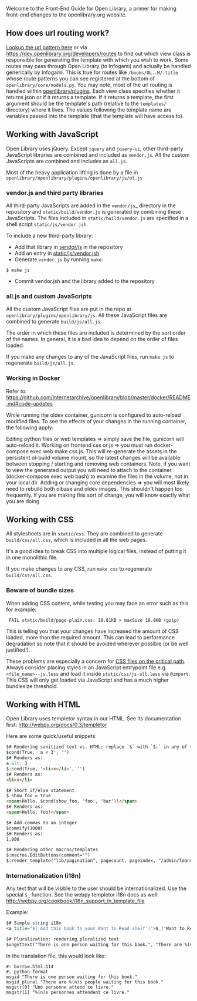 Welcome to the Front-End Guide for Open Library, a primer for making front-end changes to the openlibrary.org website.

## How does url routing work?

[Lookup the url pattern here](https://github.com/internetarchive/openlibrary/wiki/Endpoints#list-of-all-routes) or via https://dev.openlibrary.org/developers/routes to find out which view class is responsible for generating the template with which you wish to work. Some routes may pass through Open Library (to Infogami) and actually be handled generically by Infogami. This is true for routes like `/books/OL..M/:title` whose route patterns you can see registered at the bottom of `openlibrary/core/models.py`. You may note, most of the url routing is handled within [openlibrary/plugins](https://github.com/internetarchive/openlibrary/tree/master/openlibrary/plugins). Each view class specifies whether it returns json or if it returns a template. If it returns a template, the first argument should be the template's path (relative to the `templates/` directory) where it lives. The values following the template name are variables passed into the template (that the template will have access to). 

## Working with JavaScript

Open Library uses jQuery. Except `jquery` and `jquery-ui`, other third-party JavaScript libraries are combined and included as `vendor.js`. All the custom JavaScripts are combined and includes as `all.js`.

Most of the heavy application lifting is done by a file in `openlibrary/openlibrary/plugins/openlibrary/js/ol.js`

### vendor.js and third party libraries

All third-party JavaScripts are added in the `vendor/js`_ directory in the  repository and `static/build/vendor.js` is generated by combining these  JavaScripts. The files included in `static/build/vendor.js` are specified in a shell script `static/js/vendor.jsh`.

To include a new third-party library:

* Add that library in [vendor/js](http://github.com/internetarchive/openlibrary/tree/master/vendor/js) in the repository
* Add an entry in [static/js/vendor.jsh](http://github.com/internetarchive/openlibrary/tree/master/static/upstream/js/vendor.jsh)
* Generate `vendor.js` by running `make`:
```        
$ make js
```
* Commit vendor.jsh and the library added to the repository

### all.js and custom JavaScripts

All the custom JavaScript files are put in the repo at `openlibrary/plugins/openlibrary/js`. All these JavaScript files are combined to generate `build/js/all.js`.

The order in which these files are included is determined by the sort order of the names. In general, it is a bad idea to depend on the order of files loaded.

If you make any changes to any of the JavaScript files, run `make js` to regenerate `build/js/all.js`.

### Working in Docker

Refer to: https://github.com/internetarchive/openlibrary/blob/master/docker/README.md#code-updates

While running the oldev container, gunicorn is configured to auto-reload modified files. To see the effects of your changes in the running container, the following apply:

Editing python files or web templates => simply save the file, gunicorn will auto-reload it.
Working on frontend css or js => you must run docker-compose exec web make css js. This will re-generate the assets in the persistent ol-build volume mount, so the latest changes will be available between stopping / starting and removing web containers. Note, if you want to view the generated output you will need to attach to the container (docker-compose exec web bash) to examine the files in the volume, not in your local dir.
Adding or changing core dependencies => you will most likely need to rebuild both olbase and oldev images. This shouldn't happen too frequently. If you are making this sort of change, you will know exactly what you are doing

## Working with CSS

All stylesheets are in `static/css`. They are combined to generate `build/css/all.css`, which is included in all the web pages.

It's a good idea to break CSS into multiple logical files, instead of putting it in one monolithic file.

If you make changes to any CSS, run `make css` to regenerate `build/css/all.css`.

### Beware of bundle sizes

When adding CSS content, while testing you may face an error such as this for example:

```
 FAIL static/build/page-plain.css: 18.81KB > maxSize 18.8KB (gzip)
```
This is telling you that your changes have increased the amount of CSS loaded, more than the required amount. This can lead to performance degradation so note that it should be avoided wherever possible (or be well justified!).

These problems are especially a concern for [CSS files on the critical path](https://www.smashingmagazine.com/2015/08/understanding-critical-css/). Always consider placing styles in an JavaScript entrypoint file e.g. `<file_name>--js.less` and load it inside `static/css/js-all.less` via `@import`. This CSS will only get loaded via JavaScript and has a much higher bundlesize threshold.

## Working with HTML

Open Library uses templetor syntax in our HTML. See its documentation first: http://webpy.org/docs/0.3/templetor

Here are some quick/useful snippets:
```html
$# Rendering sanitized text vs. HTML; replace `$` with `$:` in any of the following statements
$cond(True, 'a < 3', '')
$# Renders as:
a &lt; 3
$:cond(True, '<li>x</li>', '')
$# Renders as:
<li>x</li>

$# Short if/else statement
$ show_foo = true
<span>Hello, $cond(show_foo, 'foo', 'bar')!</span>
$# Renders as:
<span>Hello, foo!</span>

$# Add commas to an integer
$commify(1000)
$# Renders as:
1,000

$# Rendering other macros/templates
$:macros.EditButtons(comment="")
$:render_template("lib/pagination", pagecount, pageindex, "/admin/loans?page=%(page)s")
```

### Internationalization (i18n)
Any text that will be visible to the user should be internationalized. Use the special `$_` function.
See the webpy templetor i18n docs as well: http://webpy.org/cookbook/i18n_support_in_template_file

Example:
```html
$# Simple string i18n
<a title="$('Add this book to your Want to Read shelf')">$_('Want to Read')</a>

$# Pluralization: rendering pluralized text
$ungettext("There is one person waiting for this book.", "There are %(n)s people waiting for this book.", wlsize, n=wlsize)
```

In the translation file, this would look like:

```po
#: borrow.html:114
#, python-format
msgid "There is one person waiting for this book."
msgid_plural "There are %(n)s people waiting for this book."
msgstr[0] "Une personne attend ce livre."
msgstr[1] "%(n)s personnes attendent ce livre."
```